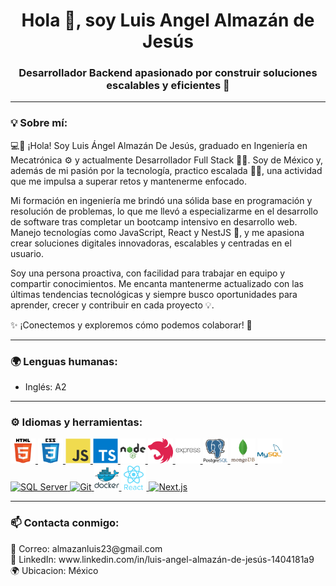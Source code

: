 <h1 align="center">Hola 👋, soy Luis Angel Almazán de Jesús</h1>
<h3 align="center">Desarrollador Backend apasionado por construir soluciones escalables y eficientes 🚀</h3>

---

<h3>💡 Sobre mí:</h3>
<p>
💻👋 ¡Hola! Soy Luis Ángel Almazán De Jesús, graduado en Ingeniería en Mecatrónica ⚙️ y actualmente Desarrollador Full Stack 👨‍💻. Soy de México y, además de mi pasión por la tecnología, practico escalada 🧗‍♂️, una actividad que me impulsa a superar retos y mantenerme enfocado.

Mi formación en ingeniería me brindó una sólida base en programación y resolución de problemas, lo que me llevó a especializarme en el desarrollo de software tras completar un bootcamp intensivo en desarrollo web. Manejo tecnologías como JavaScript, React y NestJS 🚀, y me apasiona crear soluciones digitales innovadoras, escalables y centradas en el usuario.

Soy una persona proactiva, con facilidad para trabajar en equipo y compartir conocimientos. Me encanta mantenerme actualizado con las últimas tendencias tecnológicas y siempre busco oportunidades para aprender, crecer y contribuir en cada proyecto 💡.

✨ ¡Conectemos y exploremos cómo podemos colaborar! 🤝
</p>

---

<h3>🌍 Lenguas humanas:</h3>
<ul>
  <li>Inglés: A2</li>
</ul>

---

<h3>⚙️ Idiomas y herramientas:</h3>
<p align="left">
  <a href="https://www.w3.org/html/" target="_blank" rel="noreferrer">
    <img src="https://raw.githubusercontent.com/devicons/devicon/master/icons/html5/html5-original-wordmark.svg" alt="HTML5" width="40" height="40"/>
  </a>
  <a href="https://www.w3schools.com/css/" target="_blank" rel="noreferrer">
    <img src="https://raw.githubusercontent.com/devicons/devicon/master/icons/css3/css3-original-wordmark.svg" alt="CSS3" width="40" height="40"/>
  </a>
  <a href="https://developer.mozilla.org/en-US/docs/Web/JavaScript" target="_blank" rel="noreferrer">
    <img src="https://raw.githubusercontent.com/devicons/devicon/master/icons/javascript/javascript-original.svg" alt="JavaScript" width="40" height="40"/>
  </a>
  <a href="https://www.typescriptlang.org/" target="_blank" rel="noreferrer">
    <img src="https://raw.githubusercontent.com/devicons/devicon/master/icons/typescript/typescript-original.svg" alt="TypeScript" width="40" height="40"/>
  </a>
  <a href="https://nodejs.org" target="_blank" rel="noreferrer">
    <img src="https://raw.githubusercontent.com/devicons/devicon/master/icons/nodejs/nodejs-original-wordmark.svg" alt="Node.js" width="40" height="40"/>
  </a>
  <a href="https://nestjs.com/" target="_blank" rel="noreferrer">
    <img src="https://raw.githubusercontent.com/devicons/devicon/master/icons/nestjs/nestjs-plain.svg" alt="NestJS" width="40" height="40"/>
  </a>
  <a href="https://expressjs.com" target="_blank" rel="noreferrer">
    <img src="https://raw.githubusercontent.com/devicons/devicon/master/icons/express/express-original-wordmark.svg" alt="Express.js" width="40" height="40"/>
  </a>
  <a href="https://www.postgresql.org" target="_blank" rel="noreferrer">
    <img src="https://raw.githubusercontent.com/devicons/devicon/master/icons/postgresql/postgresql-original-wordmark.svg" alt="PostgreSQL" width="40" height="40"/>
  </a>
  <a href="https://www.mongodb.com/" target="_blank" rel="noreferrer">
    <img src="https://raw.githubusercontent.com/devicons/devicon/master/icons/mongodb/mongodb-original-wordmark.svg" alt="MongoDB" width="40" height="40"/>
  </a>
  <a href="https://www.mysql.com/" target="_blank" rel="noreferrer">
    <img src="https://raw.githubusercontent.com/devicons/devicon/master/icons/mysql/mysql-original-wordmark.svg" alt="MySQL" width="40" height="40"/>
  </a>
  <a href="https://www.microsoft.com/en-us/sql-server" target="_blank" rel="noreferrer">
    <img src="https://www.svgrepo.com/show/303229/microsoft-sql-server-logo.svg" alt="SQL Server" width="40" height="40"/>
  </a>
  <a href="https://git-scm.com/" target="_blank" rel="noreferrer">
    <img src="https://www.vectorlogo.zone/logos/git-scm/git-scm-icon.svg" alt="Git" width="40" height="40"/>
  </a>
  <a href="https://www.docker.com/" target="_blank" rel="noreferrer">
    <img src="https://raw.githubusercontent.com/devicons/devicon/master/icons/docker/docker-original-wordmark.svg" alt="Docker" width="40" height="40"/>
  </a>
  <a href="https://reactjs.org/" target="_blank" rel="noreferrer">
    <img src="https://raw.githubusercontent.com/devicons/devicon/master/icons/react/react-original-wordmark.svg" alt="React" width="40" height="40"/>
  </a>
  <a href="https://nextjs.org/" target="_blank" rel="noreferrer">
    <img src="https://cdn.worldvectorlogo.com/logos/nextjs-2.svg" alt="Next.js" width="40" height="40"/>
  </a>
</p>

---

<h3>📫 Contacta conmigo:</h3>
<p align="left">
📧 Correo: almazanluis23@gmail.com  <br>
🔗 LinkedIn: www.linkedin.com/in/luis-angel-almazán-de-jesús-1404181a9<br>
🌍 Ubicacion: México
</p>
